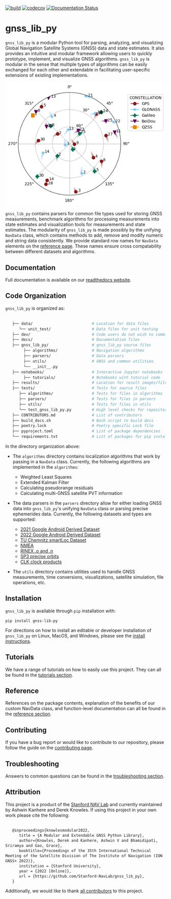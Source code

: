 [![build](https://github.com/Stanford-NavLab/gnss_lib_py/actions/workflows/build.yml/badge.svg)](https://github.com/Stanford-NavLab/gnss_lib_py/actions/workflows/build.yml)
[![codecov](https://codecov.io/gh/Stanford-NavLab/gnss_lib_py/branch/main/graph/badge.svg?token=1FBGEWRFM6)](https://codecov.io/gh/Stanford-NavLab/gnss_lib_py)
[![Documentation Status](https://readthedocs.org/projects/gnss_lib_py/badge/?version=latest)](https://gnss_lib_py.readthedocs.io/en/latest/?badge=latest)

gnss_lib_py
===========

`gnss_lib_py` is a modular Python tool for parsing, analyzing, and
visualizing Global Navigation Satellite Systems (GNSS) data and state
estimates.
It also provides an intuitive and modular framework allowing users to
quickly prototype, implement, and visualize GNSS algorithms.
`gnss_lib_py` is modular in the sense that multiple types of
algorithms can be easily exchanged for each other and extendable in
facilitating user-specific extensions of existing implementations.

<img src="https://raw.githubusercontent.com/Stanford-NavLab/gnss_lib_py/main/docs/source/img/skyplot.png" alt="satellite skyplot" width="600"/>

`gnss_lib_py` contains parsers for common file types used for
storing GNSS measurements, benchmark algorithms for processing
measurements into state estimates and visualization tools for measurements
and state estimates.
The modularity of `gnss_lib_py` is made possibly by the unifying
`NavData` class, which contains methods to add, remove and modify
numeric and string data consistently.
We provide standard row names for `NavData` elements on the
[reference page](https://gnss-lib-py.readthedocs.io/en/latest/reference/reference.html).
These names ensure cross compatability between different datasets and
algorithms.

Documentation
-------------
Full documentation is available on our [readthedocs website](https://gnss-lib-py.readthedocs.io/en/latest/index.html).


Code Organization
-----------------

`gnss_lib_py` is organized as:

```bash

   ├── data/                          # Location for data files
      └── unit_test/                  # Data files for unit testing
   ├── dev/                           # Code users do not wish to commit
   ├── docs/                          # Documentation files
   ├── gnss_lib_py/                   # gnss_lib_py source files
        ├── algorithms/               # Navigation algorithms
        ├── parsers/                  # Data parsers
        ├── utils/                    # GNSS and common utilities
        └── __init__.py
   ├── notebooks/                     # Interactive Jupyter notebooks
        ├── tutorials/                # Notebooks with tutorial code
   ├── results/                       # Location for result images/files
   ├── tests/                         # Tests for source files
      ├── algorithms/                 # Tests for files in algorithms
      ├── parsers/                    # Tests for files in parsers
      ├── utils/                      # Tests for files in utils
      └── test_gnss_lib_py.py         # High level checks for repository
   ├── CONTRIBUTORS.md                # List of contributors
   ├── build_docs.sh                  # Bash script to build docs
   ├── poetry.lock                    # Poetry specific Lock file
   ├── pyproject.toml                 # List of package dependencies
   └── requirements.txt               # List of packages for pip install
```
In the directory organization above:

  * The `algorithms` directory contains localization algorithms that
    work by passing in a `NavData` class. Currently, the following
    algorithms are implemented in the `algorithms`:

      * Weighted Least Squares
      * Extended Kalman Filter
      * Calculating pseudorange residuals
      * Calculating multi-GNSS satellite PVT information
  * The data parsers in the `parsers` directory allow for either loading
    GNSS data into `gnss_lib_py`'s unifying `NavData` class or parsing
    precise ephemerides data.
    Currently, the following datasets and types are supported:

      * [2021 Google Android Derived Dataset](https://www.kaggle.com/c/google-smartphone-decimeter-challenge)
      * [2022 Google Android Derived Dataset](https://www.kaggle.com/competitions/smartphone-decimeter-2022)
      * [TU Chemnitz smartLoc Dataset](https://www.tu-chemnitz.de/projekt/smartLoc/gnss_dataset.html.en#Datasets)
      * [NMEA](https://www.sparkfun.com/datasheets/GPS/NMEA%20Reference%20Manual-Rev2.1-Dec07.pdf)
      * [RINEX .o and .n](https://files.igs.org/pub/data/format/rinex305.pdf)
      * [SP3 precise orbits](https://cddis.nasa.gov/Data_and_Derived_Products/GNSS/orbit_products.html)
      * [CLK clock products](https://cddis.nasa.gov/Data_and_Derived_Products/GNSS/clock_products.html)

  * The `utils` directory contains utilities used to handle
    GNSS measurements, time conversions, visualizations, satellite
    simulation, file operations, etc.

Installation
------------

`gnss_lib_py` is available through `pip` installation with:

```
pip install gnss-lib-py
```

For directions on how to install an editable or developer installation of `gnss_lib_py` on Linux, MacOS, and Windows, please
see the [install instructions](https://gnss-lib-py.readthedocs.io/en/latest/install.html).

Tutorials
---------
We have a range of tutorials on how to easily use this project. They can
all be found in the [tutorials section](https://gnss-lib-py.readthedocs.io/en/latest/tutorials/tutorials.html).

Reference
---------
References on the package contents, explanation of the benefits of our
custom NavData class, and function-level documentation can all be
found in the [reference section](https://gnss-lib-py.readthedocs.io/en/latest/reference/reference.html).

Contributing
------------
If you have a bug report or would like to contribute to our repository,
please follow the guide on the [contributing page](https://gnss-lib-py.readthedocs.io/en/latest/contributing/contributing.html).

Troubleshooting
---------------
Answers to common questions can be found in the [troubleshooting section](https://gnss-lib-py.readthedocs.io/en/latest/troubleshooting.html).

Attribution
-----------
This project is a product of the [Stanford NAV Lab](https://navlab.stanford.edu/)
and currently maintained by Ashwin Kanhere and Derek Knowles. If using
this project in your own work please cite the following:

```

   @inproceedings{knowlesmodular2022,
      title = {A Modular and Extendable GNSS Python Library},
      author={Knowles, Derek and Kanhere, Ashwin V and Bhamidipati, Sriramya and Gao, Grace},
      booktitle={Proceedings of the 35th International Technical Meeting of the Satellite Division of The Institute of Navigation (ION GNSS+ 2022)},
      institution = {Stanford University},
      year = {2022 [Online]},
      url = {https://github.com/Stanford-NavLab/gnss_lib_py},
   }
```

Additionally, we would like to thank [all contributors](https://github.com/Stanford-NavLab/gnss_lib_py/blob/main/CONTRIBUTORS.md) to this project.
